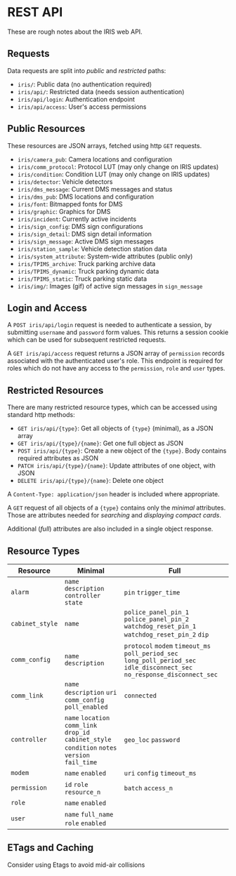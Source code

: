 # REST API

These are rough notes about the IRIS web API.

## Requests

Data requests are split into *public* and *restricted* paths:

- `iris/`: Public data (no authentication required)
- `iris/api/`: Restricted data (needs session authentication)
- `iris/api/login`: Authentication endpoint
- `iris/api/access`: User's access permissions

## Public Resources

These resources are JSON arrays, fetched using http `GET` requests.

- `iris/camera_pub`: Camera locations and configuration
- `iris/comm_protocol`: Protocol LUT (may only change on IRIS updates)
- `iris/condition`: Condition LUT (may only change on IRIS updates)
- `iris/detector`: Vehicle detectors
- `iris/dms_message`: Current DMS messages and status
- `iris/dms_pub`: DMS locations and configuration
- `iris/font`: Bitmapped fonts for DMS
- `iris/graphic`: Graphics for DMS
- `iris/incident`: Currently active incidents
- `iris/sign_config`: DMS sign configurations
- `iris/sign_detail`: DMS sign detail information
- `iris/sign_message`: Active DMS sign messages
- `iris/station_sample`: Vehicle detection station data
- `iris/system_attribute`: System-wide attributes (public only)
- `iris/TPIMS_archive`: Truck parking archive data
- `iris/TPIMS_dynamic`: Truck parking dynamic data
- `iris/TPIMS_static`: Truck parking static data
- `iris/img/`: Images (gif) of active sign messages in `sign_message`

## Login and Access

A `POST iris/api/login` request is needed to authenticate a session, by
submitting `username` and `password` form values.  This returns a session cookie
which can be used for subsequent restricted requests.

A `GET iris/api/access` request returns a JSON array of `permission` records
associated with the authenticated user's role.  This endpoint is required for
roles which do not have any access to the `permission`, `role` and `user` types.

## Restricted Resources

There are many restricted resource types, which can be accessed using standard
http methods:

- `GET iris/api/{type}`: Get all objects of `{type}` (minimal), as a JSON array
- `GET iris/api/{type}/{name}`: Get one full object as JSON
- `POST iris/api/{type}`: Create a new object of the `{type}`.  Body contains
                          required attributes as JSON
- `PATCH iris/api/{type}/{name}`: Update attributes of one object, with JSON
- `DELETE iris/api/{type}/{name}`: Delete one object

A `Content-Type: application/json` header is included where appropriate.

A `GET` request of all objects of a `{type}` contains only the *minimal*
attributes.  Those are attributes needed for *searching* and *displaying
compact cards*.

Additional (*full*) attributes are also included in a single object response.

## Resource Types

| Resource        | Minimal | Full |
|-----------------|---------|------|
| `alarm`         | `name` `description` `controller` `state` | `pin` `trigger_time` |
| `cabinet_style` | `name` | `police_panel_pin_1` `police_panel_pin_2` `watchdog_reset_pin_1` `watchdog_reset_pin_2` `dip` |
| `comm_config`   | `name` `description` | `protocol` `modem` `timeout_ms` `poll_period_sec` `long_poll_period_sec` `idle_disconnect_sec` `no_response_disconnect_sec` |
| `comm_link`     | `name` `description` `uri` `comm_config` `poll_enabled` | `connected` |
| `controller`    | `name` `location` `comm_link` `drop_id` `cabinet_style` `condition` `notes` `version` `fail_time` | `geo_loc` `password` |
| `modem`         | `name` `enabled` | `uri` `config` `timeout_ms` |
| `permission`    | `id` `role` `resource_n` | `batch` `access_n` |
| `role`          | `name` `enabled` | |
| `user`          | `name` `full_name` `role` `enabled` | |

## ETags and Caching

Consider using Etags to avoid mid-air collisions
